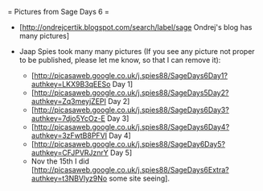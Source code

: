 = Pictures from Sage Days 6 =

 * [http://ondrejcertik.blogspot.com/search/label/sage Ondrej's blog has many pictures]

 * Jaap Spies took many many pictures (If you see any picture not proper to be published, please let me know, so that I can remove it):
    * [http://picasaweb.google.co.uk/j.spies88/SageDays6Day1?authkey=LKX9B3qEESo Day 1]
    * [http://picasaweb.google.co.uk/j.spies88/SageDays5Day2?authkey=Zq3meyjZEPI Day 2]
    * [http://picasaweb.google.co.uk/j.spies88/SageDays6Day3?authkey=7djo5YcOz-E Day 3]
    * [http://picasaweb.google.co.uk/j.spies88/SageDays6Day4?authkey=3zFwtB8PFVI Day 4]
    * [http://picasaweb.google.co.uk/j.spies88/SageDay6Day5?authkey=CFJPVRJznrY Day 5]
    * Nov the 15th I did [http://picasaweb.google.co.uk/j.spies88/SageDays6Extra?authkey=t3NBVlyz9No some site seeing].
